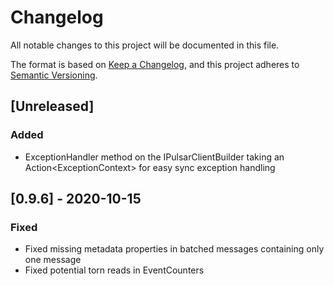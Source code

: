 # Changelog

All notable changes to this project will be documented in this file.

The format is based on [Keep a Changelog](https://keepachangelog.com/en/1.0.0/), and this project adheres to [Semantic Versioning](https://semver.org/spec/v2.0.0.html).

## [Unreleased]

### Added

- ExceptionHandler method on the IPulsarClientBuilder taking an Action\<ExceptionContext\> for easy sync exception handling


## [0.9.6] - 2020-10-15

### Fixed

- Fixed missing metadata properties in batched messages containing only one message
- Fixed potential torn reads in EventCounters
